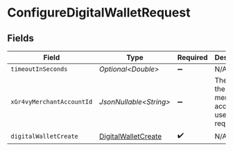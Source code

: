 # ConfigureDigitalWalletRequest


## Fields

| Field                                                                 | Type                                                                  | Required                                                              | Description                                                           | Example                                                               |
| --------------------------------------------------------------------- | --------------------------------------------------------------------- | --------------------------------------------------------------------- | --------------------------------------------------------------------- | --------------------------------------------------------------------- |
| `timeoutInSeconds`                                                    | *Optional\<Double>*                                                   | :heavy_minus_sign:                                                    | N/A                                                                   |                                                                       |
| `xGr4vyMerchantAccountId`                                             | *JsonNullable\<String>*                                               | :heavy_minus_sign:                                                    | The ID of the merchant account to use for this request.               | default                                                               |
| `digitalWalletCreate`                                                 | [DigitalWalletCreate](../../models/components/DigitalWalletCreate.md) | :heavy_check_mark:                                                    | N/A                                                                   |                                                                       |